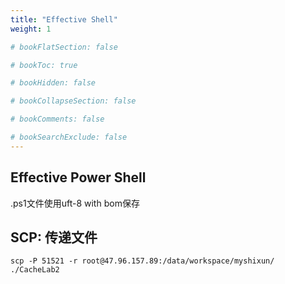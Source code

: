 ```yaml
---
title: "Effective Shell"
weight: 1

# bookFlatSection: false

# bookToc: true

# bookHidden: false

# bookCollapseSection: false

# bookComments: false

# bookSearchExclude: false
---
```


## Effective Power Shell

.ps1文件使用uft-8 with bom保存

## SCP: 传递文件

```
scp -P 51521 -r root@47.96.157.89:/data/workspace/myshixun/ ./CacheLab2
```
